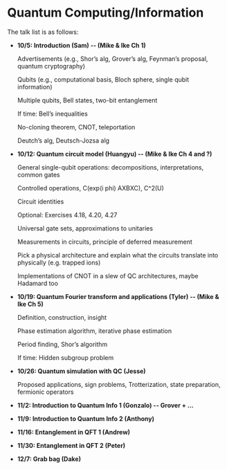 # Quantum Computing/Information

The talk list is as follows:

* **10/5: Introduction (Sam) -- (Mike & Ike Ch 1)**

  Advertisements (e.g., Shor’s alg, Grover’s alg, Feynman’s proposal, quantum cryptography)
  
  Qubits (e.g., computational basis, Bloch sphere, single qubit information)
  
  Multiple qubits, Bell states, two-bit entanglement
  
  If time: Bell’s inequalities
  
  No-cloning theorem, CNOT, teleportation
  
  Deutch’s alg, Deutsch-Jozsa alg
  
* **10/12: Quantum circuit model (Huangyu) -- (Mike & Ike Ch 4 and ?)**
  
  General single-qubit operations: decompositions, interpretations, common gates
  
  Controlled operations, C(exp(i phi) AXBXC), C^2(U)
  
  Circuit identities
  
  Optional: Exercises 4.18, 4.20, 4.27
  
  Universal gate sets, approximations to unitaries
  
  Measurements in circuits, principle of deferred measurement
  
  Pick a physical architecture and explain what the circuits translate into physically (e.g. trapped ions)
  
  Implementations of CNOT in a slew of QC architectures, maybe Hadamard too

* **10/19: Quantum Fourier transform and applications (Tyler) -- (Mike & Ike Ch 5)**

  Definition, construction, insight
  
  Phase estimation algorithm, iterative phase estimation
  
  Period finding, Shor’s algorithm
  
  If time: Hidden subgroup problem

* **10/26: Quantum simulation with QC (Jesse)**

  Proposed applications, sign problems, Trotterization, state preparation, fermionic operators

* **11/2: Introduction to Quantum Info 1 (Gonzalo) -- Grover + ...**
* **11/9: Introduction to Quantum Info 2 (Anthony)**
* **11/16: Entanglement in QFT 1 (Andrew)**
* **11/30: Entanglement in QFT 2 (Peter)**
* **12/7: Grab bag (Dake)**
